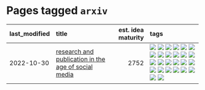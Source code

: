 # Pages tagged `arxiv`

|last_modified|title|est. idea maturity|tags
|:---|:---|---:|:---|
|2022-10-30|[research and publication in the age of social media](../research-and-social.md)|2752|[![](https://img.shields.io/badge/tag-arxiv-1fc7b)](../tags/arxiv.md) [![](https://img.shields.io/badge/tag-citation-17673)](../tags/citation.md) [![](https://img.shields.io/badge/tag-corrections-a7221f)](../tags/corrections.md) [![](https://img.shields.io/badge/tag-credit-b0d845)](../tags/credit.md) [![](https://img.shields.io/badge/tag-curation-6ee5de)](../tags/curation.md) [![](https://img.shields.io/badge/tag-discoverability-48b79f)](../tags/discoverability.md) [![](https://img.shields.io/badge/tag-discussion-587798)](../tags/discussion.md) [![](https://img.shields.io/badge/tag-feed-5aa8d1)](../tags/feed.md) [![](https://img.shields.io/badge/tag-git-b4bfb)](../tags/git.md) [![](https://img.shields.io/badge/tag-git-b4bfb)](../tags/git.md) [![](https://img.shields.io/badge/tag-historyofscience-c34d1)](../tags/historyofscience.md) [![](https://img.shields.io/badge/tag-mastodon-87ec15)](../tags/mastodon.md) [![](https://img.shields.io/badge/tag-openreview-3ed1c7)](../tags/openreview.md) [![](https://img.shields.io/badge/tag-paperswithcode-57146)](../tags/paperswithcode.md) [![](https://img.shields.io/badge/tag-platform-4b28a8)](../tags/platform.md) [![](https://img.shields.io/badge/tag-publication-98b52b)](../tags/publication.md) [![](https://img.shields.io/badge/tag-reproducibility-795a7e)](../tags/reproducibility.md) [![](https://img.shields.io/badge/tag-research-b5656)](../tags/research.md) [![](https://img.shields.io/badge/tag-retractions-28da35)](../tags/retractions.md) [![](https://img.shields.io/badge/tag-search-ea4c14)](../tags/search.md) [![](https://img.shields.io/badge/tag-socialmedia-81aec0)](../tags/socialmedia.md) [![](https://img.shields.io/badge/tag-stackoverflow-d12fe)](../tags/stackoverflow.md) [![](https://img.shields.io/badge/tag-subscription-2db795)](../tags/subscription.md) [![](https://img.shields.io/badge/tag-transparency-3c3258)](../tags/transparency.md) [![](https://img.shields.io/badge/tag-twitter-4dea78)](../tags/twitter.md) [![](https://img.shields.io/badge/tag-validation-b653cf)](../tags/validation.md)|
